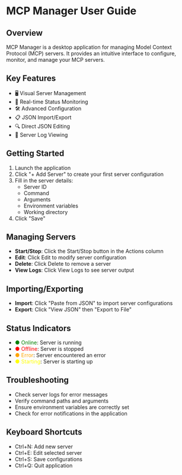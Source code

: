 # MCP Manager User Guide

## Overview
MCP Manager is a desktop application for managing Model Context Protocol (MCP) servers. It provides an intuitive interface to configure, monitor, and manage your MCP servers.

## Key Features
- 🖥️ Visual Server Management
- 🔄 Real-time Status Monitoring
- 🛠️ Advanced Configuration
- 📋 JSON Import/Export
- 🔍 Direct JSON Editing
- 📜 Server Log Viewing

## Getting Started
1. Launch the application
2. Click "+ Add Server" to create your first server configuration
3. Fill in the server details:
   - Server ID
   - Command
   - Arguments
   - Environment variables
   - Working directory
4. Click "Save"

## Managing Servers
- **Start/Stop**: Click the Start/Stop button in the Actions column
- **Edit**: Click Edit to modify server configuration
- **Delete**: Click Delete to remove a server
- **View Logs**: Click View Logs to see server output

## Importing/Exporting
- **Import**: Click "Paste from JSON" to import server configurations
- **Export**: Click "View JSON" then "Export to File"

## Status Indicators
- <span style="color:green">● Online</span>: Server is running
- <span style="color:red">● Offline</span>: Server is stopped
- <span style="color:orange">● Error</span>: Server encountered an error
- <span style="color:yellow">● Starting</span>: Server is starting up

## Troubleshooting
- Check server logs for error messages
- Verify command paths and arguments
- Ensure environment variables are correctly set
- Check for error notifications in the application

## Keyboard Shortcuts
- Ctrl+N: Add new server
- Ctrl+E: Edit selected server
- Ctrl+S: Save configurations
- Ctrl+Q: Quit application